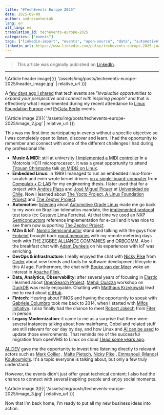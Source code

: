 ```yaml
---
title: "#TechEvents Europe 2025"
date: 2025-09-09
author: andresantoniuk
lang: en
alt_lang: es
translation_id: techevents-europe-2025
categories: ["events"]
tags: ["linkedin-import", "events", "open-source", "data", "automotive", "trips", "technology"]
linkedin_url: https://www.linkedin.com/pulse/techevents-europe-2025-juan-andr%C3%A9s-antoniuk-cvv3f
---
```


---

> This article was originally published on [LinkedIn](https://www.linkedin.com/pulse/techevents-europe-2025-juan-andr%C3%A9s-antoniuk-cvv3f).

---

![Article header image]({{ '/assets/img/posts/techevents-europe-2025/header_image.jpg' | relative_url }})

A [few days ago I shared](https://www.linkedin.com/posts/andresantoniuk_still-as-a-student-i-saw-patricia-corbo-activity-7362185402742464512-aj8V) that tech events are "*invaluable opportunities to expand your perspective and connect with inspiring people"* and that is effectively what I experimented during my recent attendance to [Linux Foundation Europe](https://www.linkedin.com/company/automotive-grade-linux?trk=article-ssr-frontend-pulse_little-mention) and [PyData Berlin](https://de.linkedin.com/company/pydata-berlin?trk=article-ssr-frontend-pulse_little-mention) events.

![Article image 2]({{ '/assets/img/posts/techevents-europe-2025/image_2.jpg' | relative_url }})

This was my first time participating in events without a specific objective so I was completely open to listen, discover and learn. I had the opportunity to remember and connect with some of the different challenges I had during my professional life:

- **Music & MIDI**: still at university [I implemented a MIDI controller](https://youtu.be/m-jzb7WLXag) in a Motorola HC11 microprocessor. It was a great opportunity to attend [Titouan Christophe](https://linkedin.com/search/results/companies/?keywords=Titouan%20Christophe) talk [on MIDI2 on Linux](https://osseu2025.sched.com/event/25VwR/midi2-in-the-real-world-with-zephyr-titouan-christophe-mind).
- **Embedded Linux**: in 1999 I managed to run an embedded linux-from-scratch and even wrote kernel drivers [on a single-board-computer](https://www.compulab.com/1999/07/22/compulab-introduces-the-worlds-smallest-embedded-pc/) from [Compulab • C-LAB](https://il.linkedin.com/company/compulab?trk=article-ssr-frontend-pulse_little-mention) for my engineering thesis. I later used that for a project with [Andres Plaza](https://www.linkedin.com/in/aplaza?trk=article-ssr-frontend-pulse_little-mention) and [José Miguel Piquer](https://cl.linkedin.com/in/jpiquer?trk=article-ssr-frontend-pulse_little-mention) at [Universidad de Chile](https://cl.linkedin.com/school/uchile/?trk=article-ssr-frontend-pulse_little-mention). Now I learned about [The Yocto Project, A Linux Foundation Project](https://www.linkedin.com/company/yocto-project?trk=article-ssr-frontend-pulse_little-mention) and [The Zephyr Project](https://www.linkedin.com/company/the-zephyr-project?trk=article-ssr-frontend-pulse_little-mention).
- **Automotive**: [listening](https://osseu2025.sched.com/event/25Vuq/automotive-grade-linux-evolution-and-lessons-learned-from-10-years-of-community-management-walt-miner-the-linux-foundation) about [Automotive Grade Linux](https://www.linkedin.com/company/automotive-grade-linux?trk=article-ssr-frontend-pulse_little-mention) made me go back to my work on Brazilian telematics mandate, the [implemented protocol test tools](https://github.com/andresantoniuk/acp245) (cc [Gustavo Lima Ferreira](https://linkedin.com/search/results/companies/?keywords=Gustavo%20Lima%20Ferreira)). At that time we used an [NXP Semiconductors](https://nl.linkedin.com/company/nxp-semiconductors?trk=article-ssr-frontend-pulse_little-mention) reference implementation for e-call and it was nice to see them now supporting [The Zephyr Project](https://www.linkedin.com/company/the-zephyr-project?trk=article-ssr-frontend-pulse_little-mention).
- **M2m & IoT**: [Nordic Semiconductor](https://no.linkedin.com/company/nordic-semiconductor?trk=article-ssr-frontend-pulse_little-mention) stand and talking with the guys from [Embeint](https://au.linkedin.com/company/embeint?trk=article-ssr-frontend-pulse_little-mention) brought back [good memories](https://www.linkedin.com/posts/andresantoniuk_entre-cosas-viejas-encontr%C3%A9-esta-tarjeta-activity-7362543389189271553-qAHI) with my remote metering days both with [THE ZIGBEE ALLIANCE COMPANIES](https://www.linkedin.com/company/the-zigbee-alliance-companies?trk=article-ssr-frontend-pulse_little-mention) and [ORBCOMM](https://www.linkedin.com/company/orbcomm?trk=article-ssr-frontend-pulse_little-mention). Also i the breakfast chat with [Adam Dunkels](https://se.linkedin.com/in/adam-dunkels?trk=article-ssr-frontend-pulse_little-mention) on his experiences with IoT was enriching.
- **DevOps & infrastructure**: I really enjoyed the chat with [Nicky Pike](https://www.linkedin.com/in/nicky-pike?trk=article-ssr-frontend-pulse_little-mention) from [Coder](https://www.linkedin.com/company/coderhq?trk=article-ssr-frontend-pulse_little-mention) about new trends and tools for software development lifecycle in this AI age. Furthermore, the chat with [Bouke van der Meer](https://nl.linkedin.com/in/bouke-van-der-meer?trk=article-ssr-frontend-pulse_little-mention) woke an interest in [Apache Flink](https://www.linkedin.com/company/apache-flink?trk=article-ssr-frontend-pulse_little-mention).
- **Data, Analytics, Observability**: after several years of focusing in [Elastic](https://www.linkedin.com/company/elastic-co?trk=article-ssr-frontend-pulse_little-mention) I learned about [OpenSearch Project](https://www.linkedin.com/company/opensearch-project?trk=article-ssr-frontend-pulse_little-mention). [Mehdi Ouazza](https://be.linkedin.com/in/mehd-io?trk=article-ssr-frontend-pulse_little-mention) workshop on [DuckDB](https://nl.linkedin.com/company/duckdb?trk=article-ssr-frontend-pulse_little-mention) was really enjoyable. Chatting with [Matthaus Krzykowski](https://de.linkedin.com/in/matthauskrzykowski?trk=article-ssr-frontend-pulse_little-mention) lead me to read about [dltHub](https://de.linkedin.com/company/dlthub?trk=article-ssr-frontend-pulse_little-mention).
- **Fintech**: Hearing about [FINOS](https://www.linkedin.com/company/finosfoundation?trk=article-ssr-frontend-pulse_little-mention) and having the opportunity to speak with [Gabriele Columbro](https://www.linkedin.com/company/elastic-co?trk=article-ssr-frontend-pulse_little-mention) took me back to 2014, when I started with [Mifos Initiative](https://www.linkedin.com/company/mifos?trk=article-ssr-frontend-pulse_little-mention). I also finally had the chance to meet [Robert Jakech](https://linkedin.com/search/results/companies/?keywords=Robert%20Jakech) from [Fiter](https://uy.linkedin.com/company/fiter-io?trk=article-ssr-frontend-pulse_little-mention) in person.
- **Legacy Modernization**: it came to me as a surprise that there were several instances talking about how mainframe, Cobol and related stuff are still relevant for our day by day, and how Linux and [AI can be used](https://aideveu2025.sched.com/event/25TtF/reverse-engineering-using-llms-vutukuri-sreenivas-stackup) to update those environments. That reminds me of the successful migration from openVMS to Linux on cloud [I lead some years ago](https://www.linkedin.com/posts/andresantoniuk_dilbert-comic-strip-on-january-26-1991-activity-6985562722809622528-2Iwd).

[AI_DEV](https://events.linuxfoundation.org/ai-dev-europe/) gave me the opportunity to invest time listening directly to relevant actors such as [Mark Collier](https://www.linkedin.com/in/markcollier?trk=article-ssr-frontend-pulse_little-mention) , [Malte Pietsch](https://de.linkedin.com/in/maltepietsch?trk=article-ssr-frontend-pulse_little-mention), [Nicky Pike](https://www.linkedin.com/in/nicky-pike?trk=article-ssr-frontend-pulse_little-mention) , [Emmanouil (Manos) Koukoumidis](https://linkedin.com/search/results/companies/?keywords=Emmanouil%20(Manos)%20Koukoumidis). It's a topic everyone is talking about, but only a few truly understand.

However, the events didn't just offer great technical content; I also had the chance to connect with several inspiring people and enjoy social moments.

![Article image 3]({{ '/assets/img/posts/techevents-europe-2025/image_3.jpg' | relative_url }})

Now that I'm back home, I'm ready to put all my new business ideas into action.